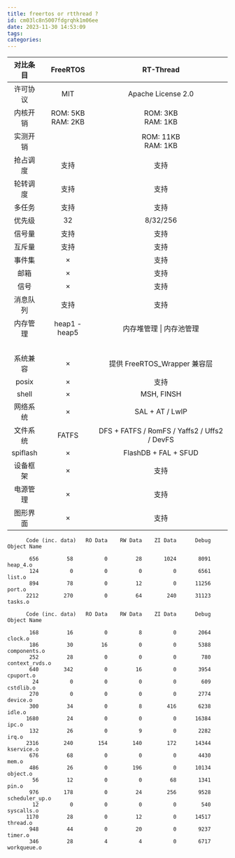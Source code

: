 ```yaml
---
title: freertos or rtthread ?
id: cm03lc8n5007fdgrqhk1m06ee
date: 2023-11-30 14:53:09
tags:
categories:
---
```


| 对比条目 |       FreeRTOS       |                  RT-Thread                   |
| :------: | :------------------: | :------------------------------------------: |
| 许可协议 |         MIT          |              Apache License 2.0              |
| 内核开销 | ROM: 5KB<br>RAM: 2KB |             ROM: 3KB<br>RAM: 1KB             |
| 实测开销 |                      |            ROM: 11KB<br>RAM: 1KB             |
| 抢占调度 |         支持         |                     支持                     |
| 轮转调度 |         支持         |                     支持                     |
|  多任务  |         支持         |                     支持                     |
|  优先级  |          32          |                   8/32/256                   |
|  信号量  |         支持         |                     支持                     |
|  互斥量  |         支持         |                     支持                     |
|  事件集  |          ×           |                     支持                     |
|   邮箱   |          ×           |                     支持                     |
|   信号   |          ×           |                     支持                     |
| 消息队列 |         支持         |                     支持                     |
| 内存管理 |    heap1 - heap5     |           内存堆管理 \| 内存池管理           |
|   <br>   |         <br>         |                     <br>                     |
| 系统兼容 |          ×           |         提供 FreeRTOS_Wrapper 兼容层         |
|  posix   |          ×           |                     支持                     |
|  shell   |          ×           |                  MSH, FINSH                  |
| 网络系统 |          ×           |               SAL + AT / LwIP                |
| 文件系统 |        FATFS         | DFS + FATFS / RomFS / Yaffs2 / Uffs2 / DevFS |
| spiflash |          ×           |             FlashDB + FAL + SFUD             |
| 设备框架 |          ×           |                     支持                     |
| 电源管理 |          ×           |                     支持                     |
| 图形界面 |          ×           |                     支持                     |

<!-- more -->

```
      Code (inc. data)   RO Data    RW Data    ZI Data      Debug   Object Name

       656         58          0         28       1024       8091   heap_4.o
       124          0          0          0          0       6561   list.o
       894         78          0         12          0      11256   port.o
      2212        270          0         64        240      31123   tasks.o
```
```
      Code (inc. data)   RO Data    RW Data    ZI Data      Debug   Object Name

       168         16          0          8          0       2064   clock.o
       186         30         16          0          0       5388   components.o
       252         28          0          0          0        780   context_rvds.o
       640        342          0         16          0       3954   cpuport.o
        24          0          0          0          0        609   cstdlib.o
       270          0          0          0          0       2774   device.o
       300         34          0          8        416       6238   idle.o
      1680         24          0          0          0      16384   ipc.o
       132         26          0          9          0       2282   irq.o
      2316        240        154        140        172      14344   kservice.o
       676         68          0          0          0       4430   mem.o
       486         26          0        196          0      10134   object.o
        56         12          0          0         68       1341   pin.o
       976        178          0         24        256       9528   scheduler_up.o
        12          0          0          0          0        540   syscalls.o
      1170         28          0         12          0      14517   thread.o
       948         44          0         20          0       9237   timer.o
       346         28          4          4          0       6717   workqueue.o
```

